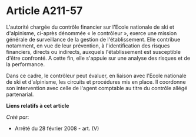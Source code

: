 # Article A211-57

L'autorité chargée du contrôle financier sur l'Ecole nationale de ski et d'alpinisme, ci-après dénommée « le contrôleur »,
exerce une mission générale de surveillance de la gestion de l'établissement. Elle contribue notamment, en vue de leur
prévention, à l'identification des risques financiers, directs ou indirects, auxquels l'établissement est susceptible d'être
confronté. A cette fin, elle s'appuie sur une analyse des risques et de la performance.

Dans ce cadre, le contrôleur peut évaluer, en liaison avec l'Ecole nationale de ski et d'alpinisme, les circuits et
procédures mis en place. Il coordonne son intervention avec celle de l'agent comptable au titre du contrôle allégé
partenarial.

**Liens relatifs à cet article**

_Créé par_:

  - Arrêté du 28 février 2008 - art. (V)
